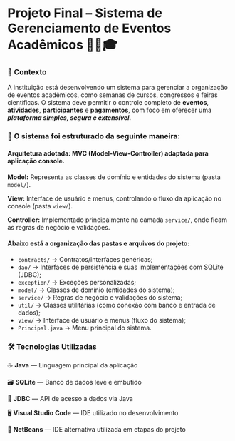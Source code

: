 # Projeto Final – Sistema de Gerenciamento de Eventos Acadêmicos 👩‍💻🎓

### 📝 Contexto 
A instituição está desenvolvendo um sistema para gerenciar a organização de eventos acadêmicos, como semanas de cursos, congressos e feiras científicas.
O sistema deve permitir o controle completo de **eventos**, **atividades**, **participantes** e **pagamentos**, com foco em oferecer uma **_plataforma simples, segura e extensível._**

### 📁 O sistema foi estruturado da seguinte maneira: 


#### Arquitetura adotada: MVC (Model-View-Controller) adaptada para aplicação console.

**Model:** Representa as classes de domínio e entidades do sistema (pasta `model/`).

**View:** Interface de usuário e menus, controlando o fluxo da aplicação no console (pasta `view/`).

**Controller:** Implementado principalmente na camada `service/`, onde ficam as regras de negócio e validações.

#### Abaixo está a organização das pastas e arquivos do projeto:
- `contracts/` → Contratos/interfaces genéricas;
- `dao/` → Interfaces de persistência e suas implementações com SQLite (JDBC);
- `exception/` → Exceções personalizadas;
- `model/` → Classes de domínio (entidades do sistema);
- `service/` → Regras de negócio e validações do sistema;
- `util/` → Classes utilitárias (como conexão com banco e entrada de dados);
- `view/` →  Interface de usuário e menus (fluxo do sistema);
- `Principal.java` → Menu principal do sistema.

### 🛠️ Tecnologias Utilizadas
☕ **Java** — Linguagem principal da aplicação
 
🗃️ **SQLite** — Banco de dados leve e embutido
 
🔌 **JDBC** — API de acesso a dados via Java
  
🖥️ **Visual Studio Code** — IDE utilizado no desenvolvimento
  
🧰 **NetBeans** — IDE alternativa utilizada em etapas do projeto






